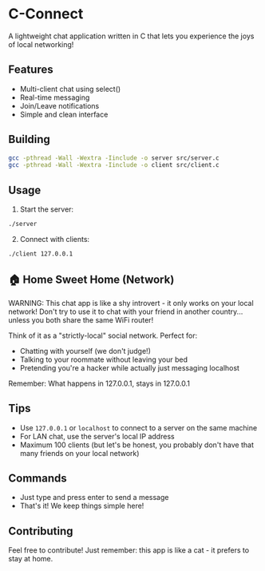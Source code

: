 # C-Connect

A lightweight chat application written in C that lets you experience the joys of local networking! 

## Features
- Multi-client chat using select()
- Real-time messaging
- Join/Leave notifications
- Simple and clean interface

## Building
```bash
gcc -pthread -Wall -Wextra -Iinclude -o server src/server.c
gcc -pthread -Wall -Wextra -Iinclude -o client src/client.c
```

## Usage
1. Start the server:
```bash
./server
```

2. Connect with clients:
```bash
./client 127.0.0.1
```

## 🏠 Home Sweet Home (Network)

WARNING: This chat app is like a shy introvert - it only works on your local network! 
Don't try to use it to chat with your friend in another country... unless you both share the same WiFi router! 

Think of it as a "strictly-local" social network. Perfect for:
- Chatting with yourself (we don't judge!)
- Talking to your roommate without leaving your bed
- Pretending you're a hacker while actually just messaging localhost

Remember: What happens in 127.0.0.1, stays in 127.0.0.1 

## Tips
- Use `127.0.0.1` or `localhost` to connect to a server on the same machine
- For LAN chat, use the server's local IP address
- Maximum 100 clients (but let's be honest, you probably don't have that many friends on your local network)

## Commands
- Just type and press enter to send a message
- That's it! We keep things simple here!

## Contributing
Feel free to contribute! Just remember: this app is like a cat - it prefers to stay at home. 
